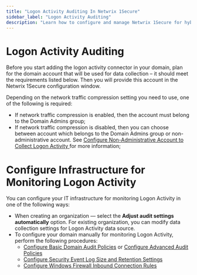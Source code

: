 ```yaml
---
title: "Logon Activity Auditing In Netwrix 1Secure"
sidebar_label: "Logon Activity Auditing"
description: "Learn how to configure and manage Netwrix 1Secure for hybrid security. This guide covers setup, monitoring, and analytics to help secure cloud and on prem data"
---
```


# Logon Activity Auditing

Before you start adding the logon activity connector in your domain, plan for the domain account
that will be used for data collection – it should meet the requirements listed below. Then you will
provide this account in the Netwrix 1Secure configuration window.

Depending on the network traffic compression setting you need to use, one of the following is
required:

- If network traffic compression is enabled, then the account must belong to the Domain Admins
  group;
- If network traffic compression is disabled, then you can choose between account which belongs to
  the Domain Admins group or non-administrative account. See
  [Configure Non-Administrative Account to Collect Logon Activity ](/docs/1secure/setup-and-configuration/logon-activity/non-domain-admin.md)for more
  information;

# Configure Infrastructure for Monitoring Logon Activity

You can configure your IT infrastructure for monitoring Logon Activity in one of the following ways:

- When creating an organization — select the **Adjust audit settings automatically** option. For
  existing organization, you can modify data collection settings for Logon Activity data source.
- To configure your domain manually for monitoring Logon Activity, perform the following procedures:
  - [Configure Basic Domain Audit Policies](/docs/1secure/setup-and-configuration/logon-activity/audit-configuration.md) or
    [Configure Advanced Audit Policies](/docs/1secure/setup-and-configuration/logon-activity/audit-configuration.md)
  - [Configure Security Event Log Size and Retention Settings](/docs/1secure/setup-and-configuration/logon-activity/audit-configuration.md)
  - [Configure Windows Firewall Inbound Connection Rules](/docs/1secure/setup-and-configuration/logon-activity/audit-configuration.md)
